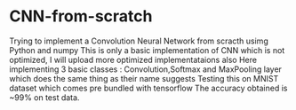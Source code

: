 # CNN-from-scratch
Trying to implement a Convolution Neural Network from scracth usimg Python and numpy
This is only a basic implementation of CNN which is not optimized, I will upload more optimized implementataions also
Here implementing 3 basic classes : Convolution,Softmax and MaxPooling layer which does the same thing as their name suggests
Testing this on MNIST dataset which comes pre bundled with tensorflow 
The accuracy obtained is ~99% on test data.
